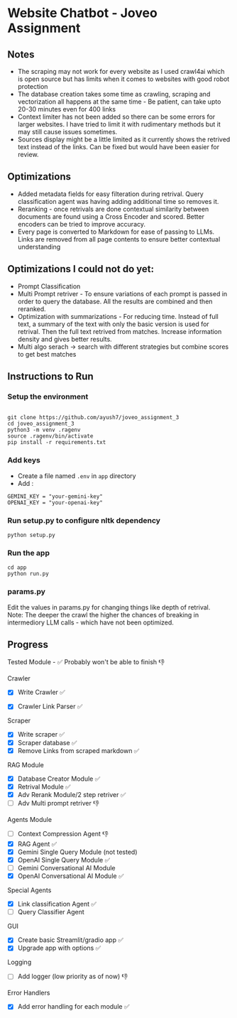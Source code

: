 # Website Chatbot - Joveo Assignment 

## Notes

- The scraping may not work for every website as I used crawl4ai which is open source but has limits when it comes to websites with good robot protection
- The database creation takes some time as crawling, scraping and vectorization all happens at the same time - Be patient, can take upto 20-30 minutes even for 400 links
- Context limiter has not been added so there can be some errors for larger websites. I have tried to limit it with rudimentary methods but it may still cause issues sometimes.
- Sources display might be a little limited as it currently shows the retrived text instead of the links. Can be fixed but would have been easier for review. 

## Optimizations 
-  Added metadata fields for easy filteration during retrival. Query classification agent was having adding additional time so removes it.
-  Reranking - once retrivals are done contextual similarity between documents are found using a Cross Encoder and scored. Better encoders  can be tried to improve accuracy. 
- Every page is converted to Markdown for ease of passing to LLMs. Links are removed from all page contents to ensure better contextual understanding


## Optimizations I could not do yet:
- Prompt Classification
- Multi Prompt retriver - To ensure variations of each prompt is passed in order to query the database. All the results are combined and then reranked. 
- Optimization with summarizations - For reducing time. Instead of full text, a summary of the text with only the basic version is used for retrival. Then the full text retrived from matches. Increase information density and gives better results. 
- Multi algo serach -> search with different strategies but combine scores to get best matches 





## Instructions to Run 

### Setup the environment

```

git clone https://github.com/ayush7/joveo_assignment_3
cd joveo_assignment_3
python3 -m venv .ragenv
source .ragenv/bin/activate
pip install -r requirements.txt
```

### Add keys

- Create a file named `.env` in `app` directory 
- Add :
```
GEMINI_KEY = "your-gemini-key"
OPENAI_KEY = "your-openai-key"
```

### Run setup.py to configure nltk dependency

```
python setup.py
```

### Run the app
```
cd app
python run.py
``` 

### params.py
Edit the values in params.py for changing things like depth of retrival. <br>
Note: The deeper the crawl the higher the chances of breaking in intermediory LLM calls - which have not been optimized. 


## Progress <br>

Tested Module - :white_check_mark:
Probably won't be able to finish :thumbsdown: 

Crawler
- [x] Write Crawler :white_check_mark:
- [x] Crawler Link Parser :white_check_mark:


Scraper
- [x] Write scraper :white_check_mark:
- [x] Scraper database :white_check_mark:
- [x] Remove Links from scraped markdown :white_check_mark:

RAG Module
- [x] Database Creator Module :white_check_mark:
- [x] Retrival Module :white_check_mark:
- [x] Adv Rerank Module/2 step retriver :white_check_mark:
- [ ] Adv Multi prompt retriver :thumbsdown:

Agents Module
- [ ] Context Compression Agent :thumbsdown:
- [x] RAG Agent :white_check_mark:
- [x] Gemini Single Query Module (not tested)
- [x] OpenAI Single Query Module :white_check_mark:
- [ ] Gemini Conversational AI Module 
- [x] OpenAI Conversational AI Module :white_check_mark:

Special Agents
- [x] Link classification Agent :white_check_mark:
- [ ] Query Classifier Agent 

GUI
- [x] Create basic Streamlit/gradio app :white_check_mark:
- [x] Upgrade app with options :white_check_mark:

Logging 
- [ ] Add logger (low priority as of now) :thumbsdown:

Error Handlers
- [x] Add error handling for each module :white_check_mark:
